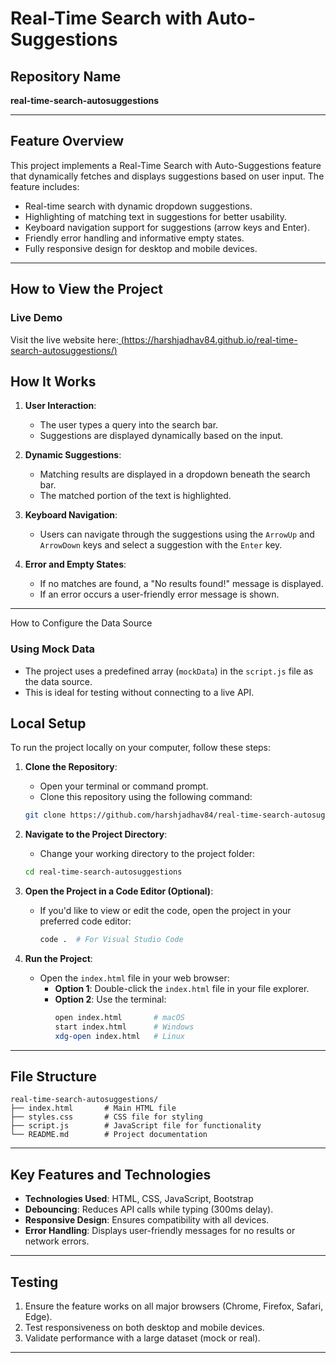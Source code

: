 # Real-Time Search with Auto-Suggestions

## Repository Name
**real-time-search-autosuggestions**

---

## **Feature Overview**
This project implements a Real-Time Search with Auto-Suggestions feature that dynamically fetches and displays suggestions based on user input. The feature includes:
- Real-time search with dynamic dropdown suggestions.
- Highlighting of matching text in suggestions for better usability.
- Keyboard navigation support for suggestions (arrow keys and Enter).
- Friendly error handling and informative empty states.
- Fully responsive design for desktop and mobile devices.

---

## How to View the Project
### Live Demo
Visit the live website here:[ (https://harshjadhav84.github.io/real-time-search-autosuggestions/)](https://harshjadhav84.github.io/real-time-search-autosuggestions/)

## **How It Works**
1. **User Interaction**:
   - The user types a query into the search bar.
   - Suggestions are displayed dynamically based on the input.

2. **Dynamic Suggestions**:
   - Matching results are displayed in a dropdown beneath the search bar.
   - The matched portion of the text is highlighted.

3. **Keyboard Navigation**:
   - Users can navigate through the suggestions using the `ArrowUp` and `ArrowDown` keys and select a suggestion with the `Enter` key.

4. **Error and Empty States**:
   - If no matches are found, a "No results found!" message is displayed.
   - If an error occurs a user-friendly error message is shown.

---

How to Configure the Data Source
### Using Mock Data
- The project uses a predefined array (`mockData`) in the `script.js` file as the data source.
- This is ideal for testing without connecting to a live API.




## Local Setup
To run the project locally on your computer, follow these steps:

1. **Clone the Repository**:
   - Open your terminal or command prompt.
   - Clone this repository using the following command:
   ```bash
   git clone https://github.com/harshjadhav84/real-time-search-autosuggestions.git
   ```

2. **Navigate to the Project Directory**:
   - Change your working directory to the project folder:
   ```bash
   cd real-time-search-autosuggestions
   ```

3. **Open the Project in a Code Editor (Optional)**:
   - If you'd like to view or edit the code, open the project in your preferred code editor:
     ```bash
     code .  # For Visual Studio Code
     ```

4. **Run the Project**:
   - Open the `index.html` file in your web browser:
     - **Option 1**: Double-click the `index.html` file in your file explorer.
     - **Option 2**: Use the terminal:
       ```bash
       open index.html       # macOS
       start index.html      # Windows
       xdg-open index.html   # Linux
       ```
---

## **File Structure**
```
real-time-search-autosuggestions/
├── index.html       # Main HTML file
├── styles.css       # CSS file for styling
├── script.js        # JavaScript file for functionality
└── README.md        # Project documentation
```

---

## **Key Features and Technologies**
- **Technologies Used**: HTML, CSS, JavaScript, Bootstrap
- **Debouncing**: Reduces API calls while typing (300ms delay).
- **Responsive Design**: Ensures compatibility with all devices.
- **Error Handling**: Displays user-friendly messages for no results or network errors.

---

## **Testing**
1. Ensure the feature works on all major browsers (Chrome, Firefox, Safari, Edge).
2. Test responsiveness on both desktop and mobile devices.
3. Validate performance with a large dataset (mock or real).

---
